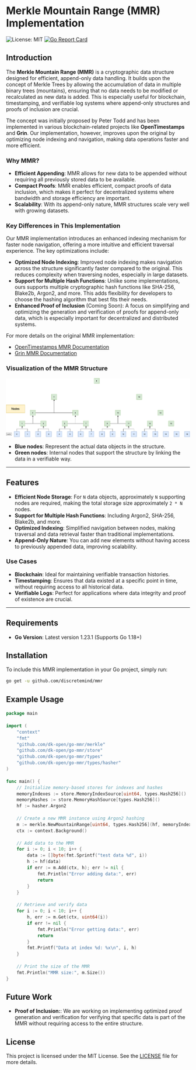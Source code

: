 # Merkle Mountain Range (MMR) Implementation

![License: MIT](https://img.shields.io/badge/License-MIT-green.svg)
[![Go Report Card](https://goreportcard.com/badge/github.com/dk-open/go-mmr)](https://goreportcard.com/report/github.com/dk-open/go-mmr)

## Introduction

The **Merkle Mountain Range (MMR)** is a cryptographic data structure designed for efficient, append-only data handling. It builds upon the concept of Merkle Trees by allowing the accumulation of data in multiple binary trees (mountains), ensuring that no data needs to be modified or recalculated as new data is added. This is especially useful for blockchain, timestamping, and verifiable log systems where append-only structures and proofs of inclusion are crucial.

The concept was initially proposed by Peter Todd and has been implemented in various blockchain-related projects like **OpenTimestamps** and **Grin**. Our implementation, however, improves upon the original by optimizing node indexing and navigation, making data operations faster and more efficient.

### Why MMR?
- **Efficient Appending**: MMR allows for new data to be appended without requiring all previously stored data to be available.
- **Compact Proofs**: MMR enables efficient, compact proofs of data inclusion, which makes it perfect for decentralized systems where bandwidth and storage efficiency are important.
- **Scalability**: With its append-only nature, MMR structures scale very well with growing datasets.

### Key Differences in This Implementation
Our MMR implementation introduces an enhanced indexing mechanism for faster node navigation, offering a more intuitive and efficient traversal experience. The key optimizations include:
- **Optimized Node Indexing**: Improved node indexing makes navigation across the structure significantly faster compared to the original. This reduces complexity when traversing nodes, especially in large datasets.
- **Support for Multiple Hash Functions**: Unlike some implementations, ours supports multiple cryptographic hash functions like SHA-256, Blake2b, Argon2, and more. This adds flexibility for developers to choose the hashing algorithm that best fits their needs.
- **Enhanced Proof of Inclusion** (Coming Soon): A focus on simplifying and optimizing the generation and verification of proofs for append-only data, which is especially important for decentralized and distributed systems.

For more details on the original MMR implementation:
- [OpenTimestamps MMR Documentation](https://github.com/opentimestamps/opentimestamps-server/blob/master/doc/merkle-mountain-range.md)
- [Grin MMR Documentation](https://github.com/mimblewimble/grin/blob/master/doc/mmr.md)

### Visualization of the MMR Structure
![MMR Structure](./doc/mmr-1.png)

- **Blue nodes**: Represent the actual data objects in the structure.
- **Green nodes**: Internal nodes that support the structure by linking the data in a verifiable way.

---

## Features
- **Efficient Node Storage**: For `N` data objects, approximately `N` supporting nodes are required, making the total storage size approximately `2 * N` nodes.
- **Support for Multiple Hash Functions**: Including Argon2, SHA-256, Blake2b, and more.
- **Optimized Indexing**: Simplified navigation between nodes, making traversal and data retrieval faster than traditional implementations.
- **Append-Only Nature**: You can add new elements without having access to previously appended data, improving scalability.

### Use Cases
- **Blockchain**: Ideal for maintaining verifiable transaction histories.
- **Timestamping**: Ensures that data existed at a specific point in time, without requiring access to all historical data.
- **Verifiable Logs**: Perfect for applications where data integrity and proof of existence are crucial.

---

## Requirements

- **Go Version**: Latest version 1.23.1 (Supports Go 1.18+)

## Installation

To include this MMR implementation in your Go project, simply run:

```bash
go get -u github.com/discretemind/mmr
```

## Example Usage

```go
package main

import (
	"context"
	"fmt"
	"github.com/dk-open/go-mmr/merkle"
	"github.com/dk-open/go-mmr/store"
	"github.com/dk-open/go-mmr/types"
	"github.com/dk-open/go-mmr/types/hasher"
)

func main() {
	// Initialize memory-based stores for indexes and hashes
	memoryIndexes := store.MemoryIndexSource[uint64, types.Hash256]()
	memoryHashes := store.MemoryHashSource[types.Hash256]()
	hf := hasher.Argon2

	// Create a new MMR instance using Argon2 hashing
	m := merkle.NewMountainRange[uint64, types.Hash256](hf, memoryIndexes, memoryHashes)
	ctx := context.Background()

	// Add data to the MMR
	for i := 0; i < 10; i++ {
		data := []byte(fmt.Sprintf("test data %d", i))
		h := hf(data)
		if err := m.Add(ctx, h); err != nil {
			fmt.Println("Error adding data:", err)
			return
		}
	}

	// Retrieve and verify data
	for i := 0; i < 10; i++ {
		h, err := m.Get(ctx, uint64(i))
		if err != nil {
			fmt.Println("Error getting data:", err)
			return
		}
		fmt.Printf("Data at index %d: %x\n", i, h)
	}

	// Print the size of the MMR
	fmt.Println("MMR size:", m.Size())
}
```

## Future Work
- **Proof of Inclusion:**: We are working on implementing optimized proof generation and verification for verifying that specific data is part of the MMR without requiring access to the entire structure.

## License

This project is licensed under the MIT License. See the [LICENSE](LICENSE) file for more details.

